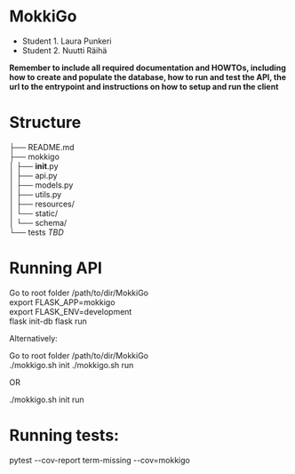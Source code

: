 # MokkiGo

* Student 1. Laura Punkeri
* Student 2. Nuutti Räihä

__Remember to include all required documentation and HOWTOs, including how to create and populate the database, how to run and test the API, the url to the entrypoint and instructions on how to setup and run the client__

# Structure

├── README.md <br>
├── mokkigo <br>
│   ├── __init__.py <br>
│   ├── api.py <br>
│   ├── models.py <br>
│   ├── utils.py <br>
│   ├── resources/ <br>
│   └── static/ <br>
│        └── schema/ <br>
└── tests
*TBD*


# Running API
<p>
Go to root folder /path/to/dir/MokkiGo <br>
export FLASK_APP=mokkigo <br>
export FLASK_ENV=development <br>
flask init-db
flask run
</p>

Alternatively:

<p>
Go to root folder /path/to/dir/MokkiGo <br>
./mokkigo.sh init
./mokkigo.sh run

OR

./mokkigo.sh init run
</p>

# Running tests:
pytest --cov-report term-missing --cov=mokkigo




